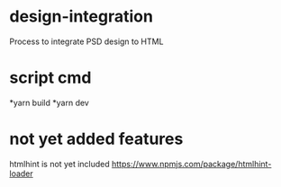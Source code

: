 # design-integration
Process to integrate PSD design to HTML

# script cmd

*yarn build
*yarn dev

# not yet added features
htmlhint is not yet included
https://www.npmjs.com/package/htmlhint-loader